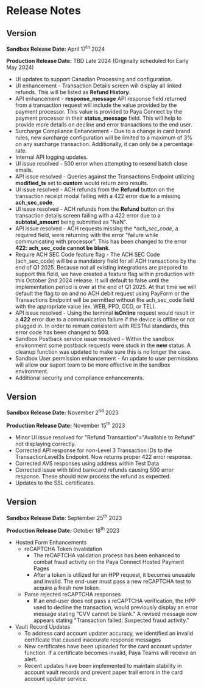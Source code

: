 # Release Notes

 ## Version 
**Sandbox Release Date:** April 17<sup>th</sup> 2024

**Production Release Date:** TBD Late 2024 (Originally scheduled for Early May 2024)
- UI updates to support Canadian Processing and configuration.
- UI enhancement - Transaction Details screen will display all linked refunds. This will be listed as **Refund History**.
- API enhancement - **response_message** API response field returned from a transaction request will include the value provided by the payment processor. This value is provided to Paya Connect by the payment processor in their **status_message** field. This will help to provide more details on decline and error transactions to the end user.
- Surcharge Compliance Enhancement - Due to a change in card brand rules, new surcharge configuration will be limited to a maximum of 3% on any surcharge transaction. Additionally, it can only be a percentage rate.
- Internal API logging updates.
- UI issue resolved - 500 error when attempting to resend batch close emails.
- API issue resolved - Queries against the Transactions Endpoint utilizing **modified_ts** set to **custom** would return zero results.
- UI issue resolved - ACH refunds from the **Refund** button on the transaction receipt modal failing with a 422 error due to a missing **ach_sec_code**.
- UI issue resolved - ACH refunds from the **Refund** button on the transaction details screen failing with a 422 error due to a **subtotal_amount** being submitted as "NaN".
- API issue resolved - ACH requests missing the **ach_sec_code*, a required field, were returning with the error "failure while communicating with processor". This has been changed to the error **422: ach_sec_code cannot be blank**.
- Require ACH SEC Code feature flag - The ACH SEC Code (ach_sec_code) will be a mandatory field for all ACH transactions by the end of Q1 2025. Because not all existing integrations are prepared to support this field, we have created a feature flag within production with this October 2nd 2024 release. It will default to false until the implementation period is over at the end of Q1 2025. At that time we will default the flag to on and no ACH debit request using PayForm or the Transactions Endpoint will be permitted without the ach_sec_code field with the appropriate value (ex. WEB, PPD, CCD, or TEL).
- API issue resolved - Using the terminal **isOnline** request would result in a **422** error due to a communication failure if the device is offline or not plugged in. In order to remain consistent with RESTful standards, this error code has been changed to **503**.
- Sandbox Postback service issue resolved - Within the sandbox environment some postback requests were stuck in the **new** status. A cleanup function was updated to make sure this is no longer the case.
- Sandbox User permission enhancement - An update to user permissions will allow our suport team to be more effective in the sandbox environment.
- Additional security and compliance enhancements.
 
 ## Version 
**Sandbox Release Date:** November 2<sup>nd</sup> 2023

**Production Release Date:** November 15<sup>th</sup> 2023
- Minor UI issue resolved for "Refund Transaction">"Available to Refund" not displaying correctly.
- Corrected API response for non-Level 3 Transaction IDs to the TransactionLevel3s Endpoint. Now returns proper 422 error response.
- Corrected AVS responses using address within Test Data
- Corrected issue with blind bankcard refunds causing 500 error response. These should now process the refund as expected.
- Updates to the SSL certificates.

 ## Version 
**Sandbox Release Date:** September 25<sup>th</sup> 2023

**Production Release Date:** October 18<sup>th</sup> 2023
- Hosted Form Enhancements
  - reCAPTCHA Token Invalidation
    - The reCAPTCHA validation process has been enhanced to combat fraud activity on the Paya Connect Hosted Payment Pages
    - After a token is utilized for an HPP request, it becomes unusable and invalid. The end-user must pass a new reCAPTCHA test to acquire a fresh new token.
  - Parse rejected reCAPTCHA responses
    - If an end-user does not pass a reCAPTCHA verification, the HPP used to decline the transaction, would previously display an error message stating "CVV cannot be blank." A revised message now appears stating "Transaction failed: Suspected fraud activity."  
- Vault Record Updates
  -  To address card account updater accuracy, we identified an invalid certificate that caused inaccurate response messages
  -  New certificates have been uploaded for the card account updater function. If a certificate becomes invalid, Paya Teams will receive an alert.
  -  Recent updates have been implemented to maintain stability in account vault records and prevent paper trail errors in the card account updater service.
